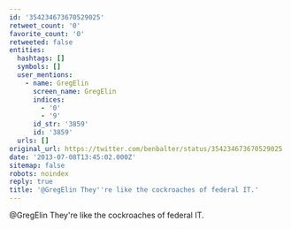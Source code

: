 ```yaml
---
id: '354234673670529025'
retweet_count: '0'
favorite_count: '0'
retweeted: false
entities:
  hashtags: []
  symbols: []
  user_mentions:
    - name: GregElin
      screen_name: GregElin
      indices:
        - '0'
        - '9'
      id_str: '3859'
      id: '3859'
  urls: []
original_url: https://twitter.com/benbalter/status/354234673670529025
date: '2013-07-08T13:45:02.000Z'
sitemap: false
robots: noindex
reply: true
title: '@GregElin They''re like the cockroaches of federal IT.'
---
```


@GregElin They're like the cockroaches of federal IT.